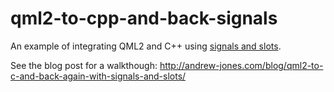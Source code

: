 qml2-to-cpp-and-back-signals
============================

An example of integrating QML2 and C++ using [signals and slots](http://qt-project.org/doc/qt-5/signalsandslots.html).

See the blog post for a walkthough: http://andrew-jones.com/blog/qml2-to-c-and-back-again-with-signals-and-slots/
